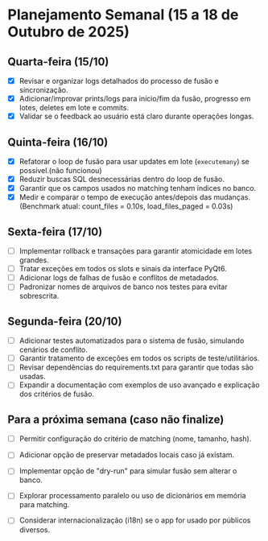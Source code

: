 # Planejamento Semanal (15 a 18 de Outubro de 2025)

## Quarta-feira (15/10)
- [x] Revisar e organizar logs detalhados do processo de fusão e sincronização.
- [x] Adicionar/improvar prints/logs para início/fim da fusão, progresso em lotes, deletes em lote e commits.
- [x] Validar se o feedback ao usuário está claro durante operações longas.

## Quinta-feira (16/10)
- [x] Refatorar o loop de fusão para usar updates em lote (`executemany`) se possível.(não funcionou)
- [x] Reduzir buscas SQL desnecessárias dentro do loop de fusão.
- [x] Garantir que os campos usados no matching tenham índices no banco.
- [x] Medir e comparar o tempo de execução antes/depois das mudanças. (Benchmark atual: count_files = 0.10s, load_files_paged = 0.03s)

## Sexta-feira (17/10)
- [ ] Implementar rollback e transações para garantir atomicidade em lotes grandes.
- [ ] Tratar exceções em todos os slots e sinais da interface PyQt6.
- [ ] Adicionar logs de falhas de fusão e conflitos de metadados.
- [ ] Padronizar nomes de arquivos de banco nos testes para evitar sobrescrita.

## Segunda-feira (20/10)
- [ ] Adicionar testes automatizados para o sistema de fusão, simulando cenários de conflito.
- [ ] Garantir tratamento de exceções em todos os scripts de teste/utilitários.
- [ ] Revisar dependências do requirements.txt para garantir que todas são usadas.
- [ ] Expandir a documentação com exemplos de uso avançado e explicação dos critérios de fusão.

## Para a próxima semana (caso não finalize)
- [ ] Permitir configuração do critério de matching (nome, tamanho, hash).
- [ ] Adicionar opção de preservar metadados locais caso já existam.
- [ ] Implementar opção de "dry-run" para simular fusão sem alterar o banco.
- [ ] Explorar processamento paralelo ou uso de dicionários em memória para matching.
- [ ] Considerar internacionalização (i18n) se o app for usado por públicos diversos.

